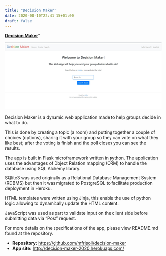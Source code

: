 ```yaml
---
title: "Decision Maker"
date: 2020-08-10T22:41:15+01:00
draft: false
---
```


[**Decision Maker**](http://decision-maker-2020.herokuapp.com/)"

![Decision Maker](static/media/DM.JPG 'Decision Maker')

Decision Maker is a dynamic web application made to help groups decide in what to do. 

This is done by creating a topic (a room) and putting together a couple of choices (options), sharing it with your group so they can vote on what they like best; after the voting is finish and the poll closes you can see the results.

The app is built in Flask microframework written in python. The application uses the advantages of Object Relation mapping (ORM) to handle the database using SQL Alchemy library.

SQlite3 was used originally as a Relational Database Management System (RDBMS) but then it was migrated to PostgreSQL to facilitate production deployment in Heroku.

HTML templates were written using Jinja, this enable the use of python logic allowing to dynamically update the HTML content.

JavaScript was used as part to validate input on the client side before submitting data via “Post” request.

For more details on the specifications of the app, please view README.md found at the repository.

* **Repository:** https://github.com/mfrisoli/decision-maker   
* **App site:** http://decision-maker-2020.herokuapp.com/
